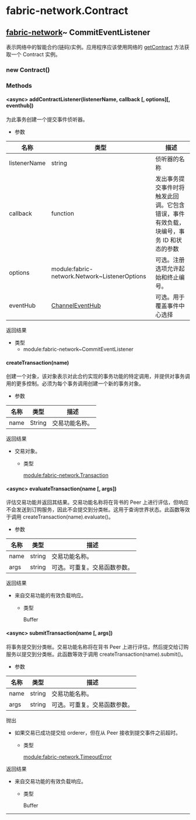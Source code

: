 # fabric-network.Contract

## [fabric-network](https://hyperledger.github.io/fabric-sdk-node/release-1.4/module-fabric-network.html)~ CommitEventListener

表示网络中的智能合约(链码)实例。应用程序应该使用网络的 [getContract](https://hyperledger.github.io/fabric-sdk-node/release-1.4/module-fabric-network.Network.html#getContract) 方法获取一个 Contract 实例。

### new Contract()

### Methods

#### &lt;async&gt; addContractListener(listenerName, callback [, options][, eventhub])

为此事务创建一个提交事件侦听器。

- 参数

| 名称         | 类型                                                                                              | 描述                                                                                   |
| ------------ | ------------------------------------------------------------------------------------------------- | -------------------------------------------------------------------------------------- |
| listenerName | string                                                                                            | 侦听器的名称                                                                           |
| callback     | function                                                                                          | 发出事务提交事件时将触发此回调。它包含错误，事件有效负载，块编号，事务 ID 和状态的参数 |
| options      | module:fabric-network.Network~ListenerOptions                                                     | 可选。注册选项允许起始和终止编号。                                                     |
| eventHub     | [ChannelEventHub](https://hyperledger.github.io/fabric-sdk-node/release-1.4/ChannelEventHub.html) | 可选。用于覆盖事件中心选择                                                             |

返回结果

- 类型
  - module:fabric-network~CommitEventListener

#### createTransaction(name)

创建一个对象，该对象表示对此合约实现的事务功能的特定调用，并提供对事务调用的更多控制。必须为每个事务调用创建一个新的事务对象。

- 参数

| 名称 | 类型   | 描述           |
| ---- | ------ | -------------- |
| name | String | 交易功能名称。 |

返回结果

- 交易对象。

  - 类型

    [module:fabric-network.Transaction](https://hyperledger.github.io/fabric-sdk-node/release-1.4/module-fabric-network.Transaction.html)

#### &lt;async&gt; evaluateTransaction(name [, args])

评估交易功能并返回其结果。交易功能名称将在背书的 Peer 上进行评估，但响应不会发送到订购服务，因此不会提交到分类帐。这用于查询世界状态。此函数等效于调用 createTransaction(name).evaluate()。

- 参数

| 名称 | 类型   | 描述                         |
| ---- | ------ | ---------------------------- |
| name | string | 交易功能名称。               |
| args | string | 可选。可重复。交易函数参数。 |

返回结果

- 来自交易功能的有效负载响应。

  - 类型

    Buffer

#### &lt;async&gt; submitTransaction(name [, args])

将事务提交到分类帐。交易功能名称将在背书 Peer 上进行评估，然后提交给订购服务以提交到分类帐。此函数等效于调用 createTransaction(name).submit()。

- 参数

| 名称 | 类型   | 描述                         |
| ---- | ------ | ---------------------------- |
| name | string | 交易功能名称。               |
| args | string | 可选。可重复。交易函数参数。 |

抛出

- 如果交易已成功提交给 orderer，但在从 Peer 接收到提交事件之前超时。

  - 类型

    [module:fabric-network.TimeoutError](https://hyperledger.github.io/fabric-sdk-node/release-1.4/module-fabric-network.TimeoutError.html)

返回结果

- 来自交易功能的有效负载响应。

  - 类型

    Buffer

---
